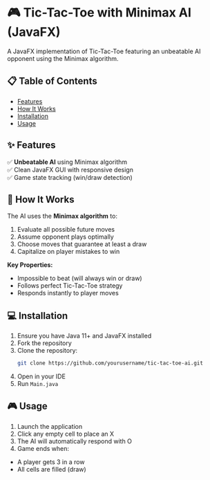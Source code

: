 # 🎮 Tic-Tac-Toe with Minimax AI (JavaFX)

A JavaFX implementation of Tic-Tac-Toe featuring an unbeatable AI opponent using the Minimax algorithm.

## 📋 Table of Contents
- [Features](#-features)
- [How It Works](#-how-it-works)
- [Installation](#-installation)
- [Usage](#-usage)

## ✨ Features
✅ **Unbeatable AI** using Minimax algorithm  
✅ Clean JavaFX GUI with responsive design  
✅ Game state tracking (win/draw detection)  

## 🧠 How It Works
The AI uses the **Minimax algorithm** to:
1. Evaluate all possible future moves
2. Assume opponent plays optimally
3. Choose moves that guarantee at least a draw
4. Capitalize on player mistakes to win

**Key Properties:**
- Impossible to beat (will always win or draw)
- Follows perfect Tic-Tac-Toe strategy
- Responds instantly to player moves

## 💻 Installation
1. Ensure you have Java 11+ and JavaFX installed
2. Fork the repository
3. Clone the repository:
   ```bash
   git clone https://github.com/yourusername/tic-tac-toe-ai.git
   ```
4. Open in your IDE
5. Run `Main.java`
   
## 🎮 Usage
1. Launch the application
2. Click any empty cell to place an X
3. The AI will automatically respond with O
4. Game ends when:
  - A player gets 3 in a row
  - All cells are filled (draw)
